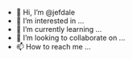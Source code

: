 - 👋 Hi, I’m @jefdale
- 👀 I’m interested in ...
- 🌱 I’m currently learning ...
- 💞️ I’m looking to collaborate on ...
- 📫 How to reach me ...

<!---
jefdale/jefdale is a ✨ special ✨ repository because its `README.md` (this file) appears on your GitHub profile.
You can click the Preview link to take a look at your changes.
--->
